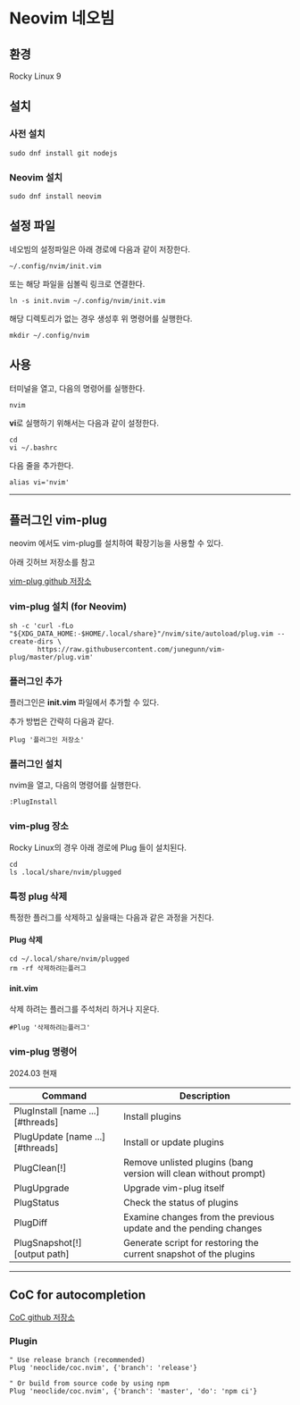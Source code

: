 # Neovim 네오빔

## 환경

Rocky Linux 9

## 설치

### 사전 설치

```
sudo dnf install git nodejs
```

### Neovim 설치

```
sudo dnf install neovim
```

## 설정 파일

네오빔의 설정파일은 아래 경로에 다음과 같이 저장한다.

```
~/.config/nvim/init.vim
```

또는 해당 파일을 심볼릭 링크로 연결한다.

```
ln -s init.nvim ~/.config/nvim/init.vim
```

해당 디렉토리가 없는 경우 생성후 위 명령어를 실행한다.

```
mkdir ~/.config/nvim
```

## 사용

터미널을 열고, 다음의 명령어를 실행한다.

```
nvim
```

**vi**로 실행하기 위해서는 다음과 같이 설정한다.

```
cd
vi ~/.bashrc
```

다음 줄을 추가한다.

```
alias vi='nvim'
```

---

## 플러그인 vim-plug

neovim 에서도 vim-plug를 설치하여 확장기능을 사용할 수 있다.

아래 깃허브 저장소를 참고

[vim-plug github 저장소](https://github.com/junegunn/vim-plug)

### vim-plug 설치 (for Neovim)

```
sh -c 'curl -fLo "${XDG_DATA_HOME:-$HOME/.local/share}"/nvim/site/autoload/plug.vim --create-dirs \
       https://raw.githubusercontent.com/junegunn/vim-plug/master/plug.vim'
```

### 플러그인 추가

플러그인은 **init.vim** 파일에서 추가할 수 있다.

추가 방법은 간략히 다음과 같다.

```
Plug '플러그인 저장소'
```

### 플러그인 설치

nvim을 열고, 다음의 명령어를 실행한다.

```
:PlugInstall
```

### vim-plug 장소

Rocky Linux의 경우 아래 경로에 Plug 들이 설치된다.

```
cd
ls .local/share/nvim/plugged
```

### 특정 plug 삭제

특정한 플러그를 삭제하고 싶을때는 다음과 같은 과정을 거친다.

#### Plug 삭제

```
cd ~/.local/share/nvim/plugged
rm -rf 삭제하려는플러그
```

#### init.vim

삭제 하려는 플러그를 주석처리 하거나 지운다.

```
#Plug '삭제하려는플러그'
```

### vim-plug 명령어

2024.03 현재

| Command	| Description |
| --- | --- |
| PlugInstall [name ...] [#threads]	| Install plugins |
| PlugUpdate [name ...] [#threads]	| Install or update plugins |
| PlugClean[!]	| Remove unlisted plugins (bang version will clean without prompt) |
| PlugUpgrade	| Upgrade vim-plug itself |
| PlugStatus	| Check the status of plugins |
| PlugDiff	| Examine changes from the previous update and the pending changes |
| PlugSnapshot[!] [output path]	| Generate script for restoring the current snapshot of the plugins |

---

## CoC for autocompletion

[CoC github 저장소](https://github.com/neoclide/coc.nvim)

### Plugin

```
" Use release branch (recommended)
Plug 'neoclide/coc.nvim', {'branch': 'release'}

" Or build from source code by using npm
Plug 'neoclide/coc.nvim', {'branch': 'master', 'do': 'npm ci'}
```

